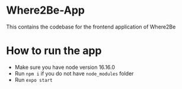 # Where2Be-App
This contains the codebase for the frontend application of Where2Be

# How to run the app

- Make sure you have node version 16.16.0
- Run `npm i` if you do not have `node_modules` folder
- Run `expo start`
